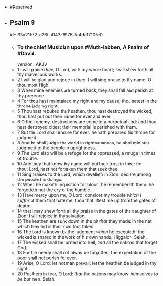 - #Reserved
- ## Psalm 9
  id:: 63a21b52-a26f-4143-8976-fe4de17105c0
	- ### To the chief Musician upon #Muth-labben, A Psalm of #David.
	  version:: AKJV
	- 1 I will praise *thee*, O Lord, with my whole heart;
	  I will shew forth all thy marvellous works.
	- 2 I will be glad and rejoice in thee:
	  I will sing praise to thy name, O thou most High.
	- 3 When mine enemies are turned back,
	  they shall fall and perish at thy presence.
	- 4 For thou hast maintained my right and my cause;
	  thou satest in the throne judging right.
	- 5 Thou hast rebuked the heathen,
	  thou hast destroyed the wicked,
	  thou hast put out their name for ever and ever.
	- 6 O thou enemy, destructions are come to a perpetual end:
	  and thou hast destroyed cities;
	  their memorial is perished with them.
	- 7 But the Lord shall endure for ever:
	  he hath prepared his throne for judgment.
	- 8 And he shall judge the world in righteousness,
	  he shall minister judgment to the people in uprightness.
	- 9 The Lord also will be a refuge for the oppressed,
	  a refuge in times of trouble.
	- 10 And they that know thy name will put their trust in thee:
	  for thou, Lord, hast not forsaken them that seek thee.
	- 11 Sing praises to the Lord, which dwelleth in Zion:
	  declare among the people his doings.
	- 12 When he maketh inquisition for blood, he remembereth them:
	  he forgetteth not the cry of the humble.
	- 13 Have mercy upon me, O Lord;
	  consider my trouble *which I suffer* of them that hate me,
	  thou that liftest me up from the gates of death:
	- 14 that I may shew forth all thy praise in the gates of the daughter of Zion:
	  I will rejoice in thy salvation.
	- 15 The heathen are sunk down in the pit *that* they made:
	  in the net which they hid is their own foot taken.
	- 16 The Lord is known *by* the judgment *which* he executeth:
	  the wicked is snared in the work of his own hands.
	  Higgaion. Selah.
	- 17 The wicked shall be turned into hell,
	  *and* all the nations that forget God.
	- 18 For the needy shall not alway be forgotten:
	  the expectation of the poor shall *not* perish for ever.
	- 19 Arise, O Lord; let not man prevail:
	  let the heathen be judged in thy sight.
	- 20 Put them in fear, O Lord:
	  *that* the nations may know themselves *to be but* men. Selah.